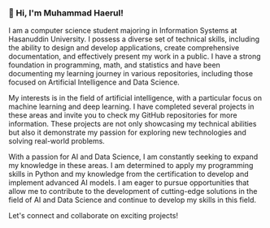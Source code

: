 ### 👋 Hi, I'm Muhammad Haerul!

I am a computer science student majoring in Information Systems at Hasanuddin University. I possess a diverse set of technical skills, including the ability to design and develop applications, create comprehensive documentation, and effectively present my work in a public. I have a strong foundation in programming, math, and statistics and have been documenting my learning journey in various repositories, including those focused on Artificial Intelligence and Data Science. 

My interests is in the field of artificial intelligence, with a particular focus on machine learning and deep learning. I have completed several projects in these areas and invite you to check my GitHub repositories for more information. These projects are not only showcasing my technical abilities but also it demonstrate my passion for exploring new technologies and solving real-world problems.

With a passion for AI and Data Science, I am constantly seeking to expand my knowledge in these areas. I am determined to apply my programming skills in Python and my knowledge from the certification to develop and implement advanced AI models. I am eager to pursue opportunities that allow me to contribute to the development of cutting-edge solutions in the field of AI and Data Science and continue to develop my skills in this field.

Let's connect and collaborate on exciting projects!
